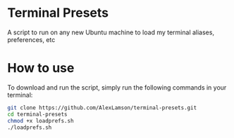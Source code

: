 # Terminal Presets
A script to run on any new Ubuntu machine to load my terminal aliases, preferences, etc

# How to use
To download and run the script, simply run the following commands in your terminal:
```bash
git clone https://github.com/AlexLamson/terminal-presets.git
cd terminal-presets
chmod +x loadprefs.sh
./loadprefs.sh
```
